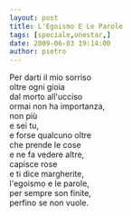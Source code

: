 ```yaml
---
layout: post
title: L'Egoismo E Le Parole
tags: [speciale,onestar,]
date: 2009-06-03 19:14:00
author: pietro
---
```

Per darti il mio sorriso<br/>oltre ogni gioia<br/>dal morto all'ucciso<br/>ormai non ha importanza,<br/>non più<br/>e sei tu,<br/>e forse qualcuno oltre<br/>che prende le cose<br/>e ne fa vedere altre,<br/>capisce rose<br/>e ti dice margherite,<br/>l'egoismo e le parole,<br/>per sempre son finite,<br/>perfino se non vuole.
